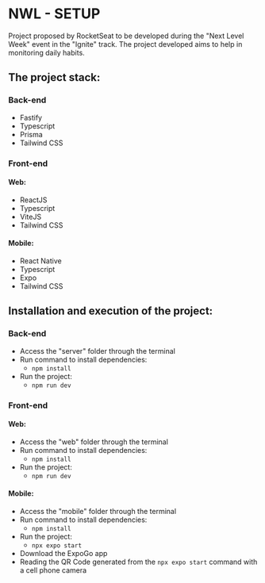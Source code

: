 # NWL - SETUP

Project proposed by RocketSeat to be developed during the "Next Level Week" event in the "Ignite" track. The project developed aims to help in monitoring daily habits.

## The project stack:

### Back-end
- Fastify
- Typescript
- Prisma
- Tailwind CSS

### Front-end
#### Web:
- ReactJS
- Typescript
- ViteJS
- Tailwind CSS

#### Mobile:
- React Native
- Typescript
- Expo
- Tailwind CSS



## Installation and execution of the project:

### Back-end
- Access the "server" folder through the terminal
- Run command to install dependencies:
	- `npm install`
- Run the project:
	- `npm run dev`

### Front-end
#### Web:
- Access the "web" folder through the terminal
- Run command to install dependencies:
	- `npm install`
- Run the project:
	- `npm run dev`

#### Mobile:
- Access the "mobile" folder through the terminal
- Run command to install dependencies:
	- `npm install`
- Run the project:
	- `npx expo start`
- Download the ExpoGo app
- Reading the QR Code generated from the `npx expo start` command with a cell phone camera

